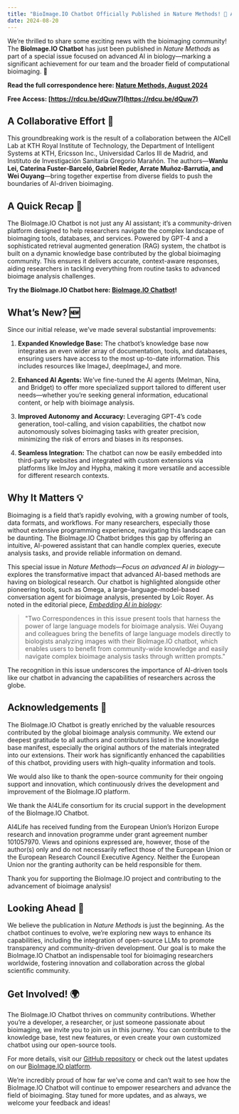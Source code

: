 ```yaml
---
title: "BioImage.IO Chatbot Officially Published in Nature Methods! 🚀 A New Milestone in AI-Driven Bioimaging 🧠🔬"
date: 2024-08-20
---
```


We’re thrilled to share some exciting news with the bioimaging community! The **BioImage.IO Chatbot** has just been published in *Nature Methods* as part of a special issue focused on advanced AI in biology—marking a significant achievement for our team and the broader field of computational bioimaging. 🎉

**Read the full correspondence here: [Nature Methods, August 2024](https://www.nature.com/articles/s41592-024-01565-4)**

**Free Access: [https://rdcu.be/dQuw7](https://rdcu.be/dQuw7)**

## A Collaborative Effort 🤝
This groundbreaking work is the result of a collaboration between the AICell Lab at KTH Royal Institute of Technology, the Department of Intelligent Systems at KTH, Ericsson Inc., Universidad Carlos III de Madrid, and Instituto de Investigación Sanitaria Gregorio Marañón. The authors—**Wanlu Lei, Caterina Fuster-Barceló, Gabriel Reder, Arrate Muñoz-Barrutia, and Wei Ouyang**—bring together expertise from diverse fields to push the boundaries of AI-driven bioimaging.

## A Quick Recap 📖
The BioImage.IO Chatbot is not just any AI assistant; it’s a community-driven platform designed to help researchers navigate the complex landscape of bioimaging tools, databases, and services. Powered by GPT-4 and a sophisticated retrieval augmented generation (RAG) system, the chatbot is built on a dynamic knowledge base contributed by the global bioimaging community. This ensures it delivers accurate, context-aware responses, aiding researchers in tackling everything from routine tasks to advanced bioimage analysis challenges.

**Try the BioImage.IO Chatbot here: [BioImage.IO Chatbot](https://bioimage.io/chat)!**

## What’s New? 🆕
Since our initial release, we’ve made several substantial improvements:

1. **Expanded Knowledge Base:** The chatbot’s knowledge base now integrates an even wider array of documentation, tools, and databases, ensuring users have access to the most up-to-date information. This includes resources like ImageJ, deepImageJ, and more.
  
2. **Enhanced AI Agents:** We’ve fine-tuned the AI agents (Melman, Nina, and Bridget) to offer more specialized support tailored to different user needs—whether you’re seeking general information, educational content, or help with bioimage analysis.
  
3. **Improved Autonomy and Accuracy:** Leveraging GPT-4’s code generation, tool-calling, and vision capabilities, the chatbot now autonomously solves bioimaging tasks with greater precision, minimizing the risk of errors and biases in its responses.

4. **Seamless Integration:** The chatbot can now be easily embedded into third-party websites and integrated with custom extensions via platforms like ImJoy and Hypha, making it more versatile and accessible for different research contexts.

## Why It Matters 💡
Bioimaging is a field that’s rapidly evolving, with a growing number of tools, data formats, and workflows. For many researchers, especially those without extensive programming experience, navigating this landscape can be daunting. The BioImage.IO Chatbot bridges this gap by offering an intuitive, AI-powered assistant that can handle complex queries, execute analysis tasks, and provide reliable information on demand.

This special issue in *Nature Methods*—*Focus on advanced AI in biology*—explores the transformative impact that advanced AI-based methods are having on biological research. Our chatbot is highlighted alongside other pioneering tools, such as Omega, a large-language-model-based conversation agent for bioimage analysis, presented by Loïc Royer. As noted in the editorial piece, [*Embedding AI in biology*](https://www.nature.com/articles/s41592-024-02391-7):

> "Two Correspondences in this issue present tools that harness the power of large language models for bioimage analysis. Wei Ouyang and colleagues bring the benefits of large language models directly to biologists analyzing images with their BioImage.IO chatbot, which enables users to benefit from community-wide knowledge and easily navigate complex bioimage analysis tasks through written prompts."

The recognition in this issue underscores the importance of AI-driven tools like our chatbot in advancing the capabilities of researchers across the globe.

## Acknowledgements 🙏
The BioImage.IO Chatbot is greatly enriched by the valuable resources contributed by the global bioimage analysis community. We extend our deepest gratitude to all authors and contributors listed in the knowledge base manifest, especially the original authors of the materials integrated into our extensions. Their work has significantly enhanced the capabilities of this chatbot, providing users with high-quality information and tools.

We would also like to thank the open-source community for their ongoing support and innovation, which continuously drives the development and improvement of the BioImage.IO platform.

We thank the AI4Life consortium for its crucial support in the development of the BioImage.IO Chatbot.

AI4Life has received funding from the European Union’s Horizon Europe research and innovation programme under grant agreement number 101057970. Views and opinions expressed are, however, those of the author(s) only and do not necessarily reflect those of the European Union or the European Research Council Executive Agency. Neither the European Union nor the granting authority can be held responsible for them.

Thank you for supporting the BioImage.IO project and contributing to the advancement of bioimage analysis!

## Looking Ahead 🔭
We believe the publication in *Nature Methods* is just the beginning. As the chatbot continues to evolve, we’re exploring new ways to enhance its capabilities, including the integration of open-source LLMs to promote transparency and community-driven development. Our goal is to make the BioImage.IO Chatbot an indispensable tool for bioimaging researchers worldwide, fostering innovation and collaboration across the global scientific community.

## Get Involved! 🌍
The BioImage.IO Chatbot thrives on community contributions. Whether you’re a developer, a researcher, or just someone passionate about bioimaging, we invite you to join us in this journey. You can contribute to the knowledge base, test new features, or even create your own customized chatbot using our open-source tools.

For more details, visit our [GitHub repository](https://github.com/bioimage-io/bioimageio-chatbot) or check out the latest updates on our [BioImage.IO platform](https://bioimage.io).

We’re incredibly proud of how far we’ve come and can’t wait to see how the BioImage.IO Chatbot will continue to empower researchers and advance the field of bioimaging. Stay tuned for more updates, and as always, we welcome your feedback and ideas!
